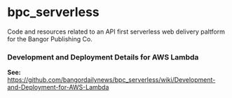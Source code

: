 # bpc_serverless
Code and resources related to an API first serverless web delivery paltform for the Bangor Publishing Co.

### Development and Deployment Details for AWS Lambda
**See:** https://github.com/bangordailynews/bpc_serverless/wiki/Development-and-Deployment-for-AWS-Lambda
